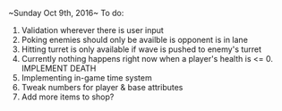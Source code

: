 ~Sunday Oct 9th, 2016~
To do:
1. Validation wherever there is user input
2. Poking enemies should only be availble is opponent is in lane
3. Hitting turret is only available if wave is pushed to enemy's turret
4. Currently nothing happens right now when a player's health is <= 0. IMPLEMENT DEATH 
5. Implementing in-game time system 
6. Tweak numbers for player & base attributes
7. Add more items to shop?
